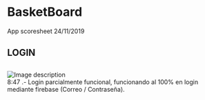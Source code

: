 # BasketBoard
App scoresheet
24/11/2019<h3> 

## LOGIN <h2>
![Image description](https://i.ibb.co/sqs0fdx/Screenshot-20191124-204912.png)
<br>
8:47 .- Login parcialmente funcional, funcionando al 100% en login mediante firebase (Correo / Contraseña).
